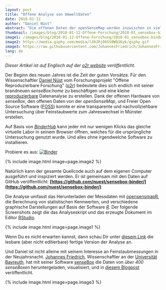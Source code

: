 ```yaml
---
layout: post
title: "Offene Analyse von Umweltdaten"
date: 2018-01-12
author: "Daniel Nüst"
abstract: "Die offenen Daten der openSenseMap werden inzwischen in vielen weiteren Projekten genutzt"
thumbnail: /images/blog/2018-01-12-Offene-Forschung/2018-01_sensebox-binder-rstudio-screenshot.png
image1: /images/blog/2018-01-12-Offene-Forschung/2018-01_sensebox-binder-rstudio-screenshot.png
image2: https://media.giphy.com/media/l49JRjO65S0WQ1Kyk/giphy.gif
image3: https://raw.githubusercontent.com/JohannesFriedrich/JohannesFriedrich.github.io/master/_posts/img/PM_Silvester/PM_10_silvester2017.png
lang: de
---
```


_Dieser Artikel ist auf Englisch auf der [o2r website](http://o2r.info/2018/01/12/sensebox-binder/) veröffentlicht._

Der Beginn des neuen Jahres ist die Zeit der guten Vorsätze.
Für den Wissenschaftler [Daniel Nüst](http://nordholmen.net/) vom Forschungsprojekt "Offene Reproduzierbare Forschung" ([o2r](http://o2r.info)) bedeutete dies sich endlich mit seiner brandneuen _senseBox:home_ zu beschäftigen und eine kleine [reproduzierbare](https://de.wikipedia.org/wiki/Reproduzierbarkeit#Wissenschaft) Datenanalyse zu erstellen.
Dank der offenen Hardware von _senseBox_, den offenen Daten von der _openSenseMap_, und Freier Open Source Software ([FOSS](https://de.wikipedia.org/wiki/Free/Libre_Open_Source_Software)) konnte er eine transparente und nachvollziehbare Untersuchung über Feinstaubwerte zum Jahreswechsel in Münster erstellen.

Auf Basis von _[BinderHub](https://binderhub.readthedocs.io)_ kann jeder mit nur wenigen Klicks das gleiche virtuelle Labor in seinem Browser öffnen, welches für die ursprüngliche Untersuchung genutzt wurde.
Und alles ohne irgendwelche Software zu installieren.

Probiere es aus: [![Binder](https://mybinder.org/badge.svg)](https://mybinder.org/v2/gh/nuest/sensebox-binder/master)

{% include image.html image=page.image2 %}

Natürlich kann der gesamte Quellcode auch auf dem eigenen Computer ausgeführt und inspiziert werden.
Er ist gemeinsam mit den Daten auf GitHub veröffentlicht: **[https://github.com/nuest/sensebox-binder/](https://github.com/nuest/sensebox-binder/)**

Die Analyse umfasst das Herunterladen der Messdaten mit [opensensmapR](), die Berechnung von statistischen Kennwerten, und verschiedene graphische Darstellungen auf Basis der Software _[R](https://de.wikipedia.org/wiki/R_(Programmiersprache))_.
Der folgende Screenshots zeigt die das Analyseskript und das erzeugte Dokument im Editor [RStudio](https://www.rstudio.com/products/rstudio/).

{% include image.html image=page.image1 %}

Wenn Du es nicht erwarten kannst, dann schau Dir unter [diesem Link](https://nuest.github.io/sensebox-binder/sensebox-analysis.html) die lesbare (aber nicht editierbare) fertige Version der Analyse an.

Und Daniel ist nicht alleine mit seinem Interesse an Feinstaubmessungen in der Neujahrsnacht.
[Johannes Friedrich](https://github.com/JohannesFriedrich/), Wissenschaftler an der [Universität Bayreuth](https://www.uni-bayreuth.de/de/index.html), hat mit seiner Software [senseBox](https://johannesfriedrich.github.io/senseBox/) die Daten von _über 400 senseBoxen_ heruntergeladen, visualisiert, und in [diesem Blogpost](https://johannesfriedrich.github.io/2018-01-11-particular-matter-new-year/) veröffentlicht.

{% include image.html image=page.image3 %}

